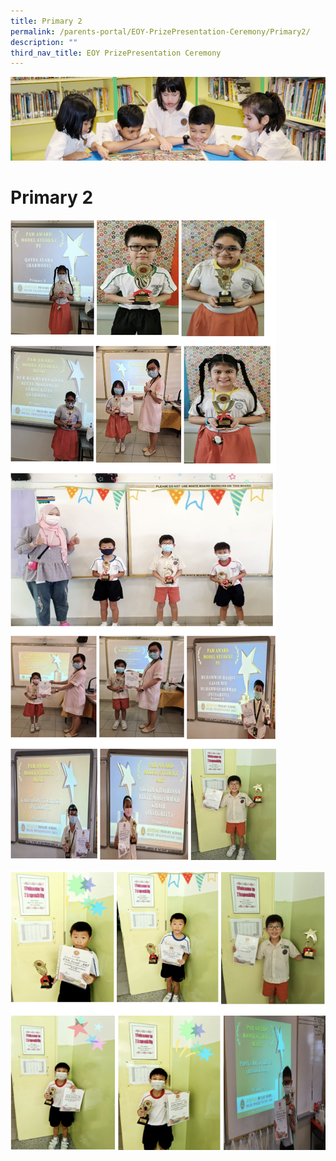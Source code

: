 ```yaml
---
title: Primary 2
permalink: /parents-portal/EOY-PrizePresentation-Ceremony/Primary2/
description: ""
third_nav_title: EOY PrizePresentation Ceremony
---
```

![](/images/banner.gif)

Primary 2
=========

![](/images/P21.png)

![](/images/P22.png)